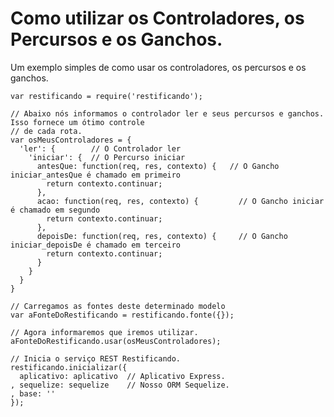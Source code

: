 # Como utilizar os Controladores, os Percursos e os Ganchos.

Um exemplo simples de como usar os controladores, os percursos e os ganchos.

    var restificando = require('restificando');
     
    // Abaixo nós informamos o controlador ler e seus percursos e ganchos. Isso fornece um ótimo controle 
    // de cada rota.
    var osMeusControladores = {
      'ler': {        // O Controlador ler
        'iniciar': {  // O Percurso iniciar
          antesQue: function(req, res, contexto) {   // O Gancho iniciar_antesQue é chamado em primeiro
            return contexto.continuar;
          },
          acao: function(req, res, contexto) {         // O Gancho iniciar é chamado em segundo
            return contexto.continuar;
          },
          depoisDe: function(req, res, contexto) {     // O Gancho iniciar_depoisDe é chamado em terceiro
            return contexto.continuar;
          }
        }
      }
    }
    
    // Carregamos as fontes deste determinado modelo
    var aFonteDoRestificando = restificando.fonte({});
    
    // Agora informaremos que iremos utilizar.
    aFonteDoRestificando.usar(osMeusControladores);
    
    // Inicia o serviço REST Restificando.
    restificando.inicializar({
      aplicativo: aplicativo  // Aplicativo Express.
    , sequelize: sequelize    // Nosso ORM Sequelize.
    , base: ''        
    });
